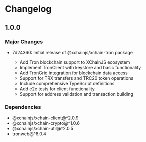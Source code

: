 # Changelog

## 1.0.0

### Major Changes

- 7d24360: Initial release of @xchainjs/xchain-tron package

  - Add Tron blockchain support to XChainJS ecosystem
  - Implement TronClient with keystore and basic functionality
  - Add TronGrid integration for blockchain data access
  - Support for TRX transfers and TRC20 token operations
  - Include comprehensive TypeScript definitions
  - Add e2e tests for client functionality
  - Support for address validation and transaction building

### Dependencies

- @xchainjs/xchain-client@^2.0.9
- @xchainjs/xchain-crypto@^1.0.6
- @xchainjs/xchain-util@^2.0.5
- tronweb@^6.0.4